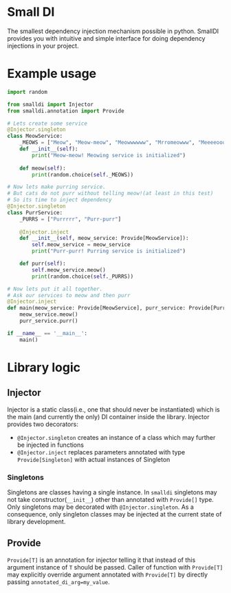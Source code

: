 # Small DI
The smallest dependency injection mechanism possible in python.
SmallDI provides you with intuitive and simple interface for doing dependency
injections in your project.

# Example usage
```python
import random

from smalldi import Injector
from smalldi.annotation import Provide

# Lets create some service
@Injector.singleton
class MeowService:
    _MEOWS = ["Meow", "Meow-meow", "Meowwwwww", "Mrromeowww", "Meeeeoooow"]
    def __init__(self):
        print("Meow-meow! Meowing service is initialized")
    
    def meow(self):
        print(random.choice(self._MEOWS))

# Now lets make purring service.
# But cats do not purr without telling meow!(at least in this test)
# So its time to inject dependency
@Injector.singleton
class PurrService:
    _PURRS = ["Purrrrr", "Purr-purr"]
    
    @Injector.inject
    def __init__(self, meow_service: Provide[MeowService]):
        self.meow_service = meow_service
        print("Purr-purr! Purring service is initialized")

    def purr(self):
        self.meow_service.meow()
        print(random.choice(self._PURRS))

# Now lets put it all together. 
# Ask our services to meow and then purr
@Injector.inject
def main(meow_service: Provide[MeowService], purr_service: Provide[PurrService]):
    meow_service.meow()
    purr_service.purr()

if __name__ == '__main__':
    main()
```

# Library logic
## Injector
Injector is a static class(i.e., one that should never be instantiated) which is the main (and currently the only)
DI container inside the library. Injector provides two decorators:
* `@Injector.singleton` creates an instance of a class which may further be injected in functions
* `@Injector.inject` replaces parameters annotated with type `Provide[Singleton]` with actual instances of Singleton

### Singletons
Singletons are classes having a single instance. In `smalldi` singletons may not take constructor(`__init__`) other
than annotated with `Provide[]` type. Only singletons may be decorated with `@Injector.singleton`. As a consequence, 
only singleton classes may be injected at the current state of library development.

## Provide
`Provide[T]` is an annotation for injector telling it that instead of this argument
instance of `T` should be passed. Caller of function with `Provide[T]` may explicitly
override argument annotated with `Provide[T]` by directly passing `annotated_di_arg=my_value`.

